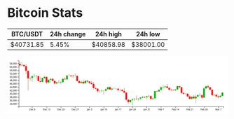 # Bitcoin Stats

BTC/USDT|24h change|24h high|24h low|
|---|---|---|---|
|$40731.85|5.45%|$40858.98|$38001.00|

<img src="./chart.svg">

